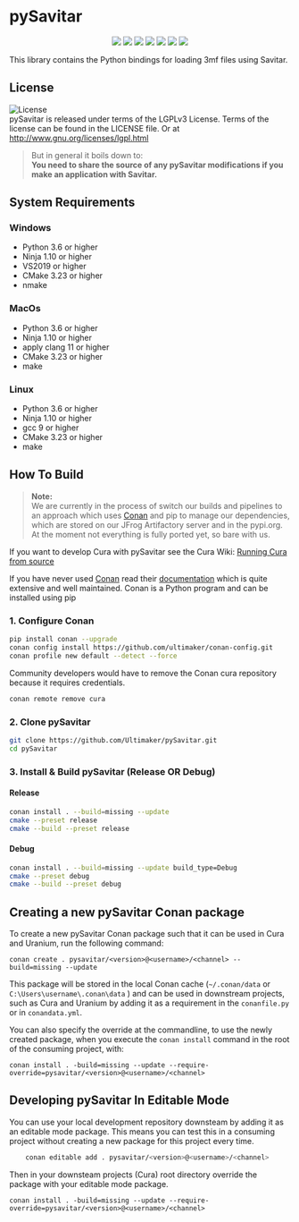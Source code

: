 # pySavitar

<p align="center">
    <a href="https://github.com/Ultimaker/pySavitar/actions/workflows/conan-package.yml" alt="Conan Package">
        <img src="https://github.com/Ultimaker/pySavitar/actions/workflows/conan-package.yml/badge.svg" /></a>
    <a href="https://github.com/Ultimaker/pySavitar/issues" alt="Open Issues">
        <img src="https://img.shields.io/github/issues/ultimaker/pySavitar" /></a>
    <a href="https://github.com/Ultimaker/pySavitar/issues?q=is%3Aissue+is%3Aclosed" alt="Closed Issues">
        <img src="https://img.shields.io/github/issues-closed/ultimaker/pySavitar?color=g" /></a>
    <a href="https://github.com/Ultimaker/pySavitar/pulls" alt="Pull Requests">
        <img src="https://img.shields.io/github/issues-pr/ultimaker/pySavitar" /></a>
    <a href="https://github.com/Ultimaker/pySavitar/graphs/contributors" alt="Contributors">
        <img src="https://img.shields.io/github/contributors/ultimaker/pySavitar" /></a>
    <a href="https://github.com/Ultimaker/pySavitar" alt="Repo Size">
        <img src="https://img.shields.io/github/repo-size/ultimaker/pySavitar?style=flat" /></a>
    <a href="https://github.com/Ultimaker/pySavitar/blob/master/LICENSE" alt="License">
        <img src="https://img.shields.io/github/license/ultimaker/pySavitar?style=flat" /></a>
</p>

This library contains the Python bindings for loading 3mf files using Savitar.

## License

![License](https://img.shields.io/github/license/ultimaker/pySavitar?style=flat)  
pySavitar is released under terms of the LGPLv3 License. Terms of the license can be found in the LICENSE file. Or at
http://www.gnu.org/licenses/lgpl.html

> But in general it boils down to:  
> **You need to share the source of any pySavitar modifications if you make an application with Savitar.**

## System Requirements

### Windows
- Python 3.6 or higher
- Ninja 1.10 or higher
- VS2019 or higher
- CMake 3.23 or higher
- nmake

### MacOs
- Python 3.6 or higher
- Ninja 1.10 or higher
- apply clang 11 or higher
- CMake 3.23 or higher
- make

### Linux
- Python 3.6 or higher
- Ninja 1.10 or higher
- gcc 9 or higher
- CMake 3.23 or higher
- make

## How To Build

> **Note:**  
> We are currently in the process of switch our builds and pipelines to an approach which uses [Conan](https://conan.io/)
> and pip to manage our dependencies, which are stored on our JFrog Artifactory server and in the pypi.org.
> At the moment not everything is fully ported yet, so bare with us.

If you want to develop Cura with pySavitar see the Cura Wiki: [Running Cura from source](https://github.com/Ultimaker/Cura/wiki/Running-Cura-from-Source)

If you have never used [Conan](https://conan.io/) read their [documentation](https://docs.conan.io/en/latest/index.html)
which is quite extensive and well maintained. Conan is a Python program and can be installed using pip

### 1. Configure Conan

```bash
pip install conan --upgrade
conan config install https://github.com/ultimaker/conan-config.git
conan profile new default --detect --force
```

Community developers would have to remove the Conan cura repository because it requires credentials.
```bash
conan remote remove cura
```

### 2. Clone pySavitar
```bash
git clone https://github.com/Ultimaker/pySavitar.git
cd pySavitar
```

### 3. Install & Build pySavitar (Release OR Debug)

#### Release
```bash
conan install . --build=missing --update
cmake --preset release
cmake --build --preset release
```

#### Debug

```bash
conan install . --build=missing --update build_type=Debug
cmake --preset debug
cmake --build --preset debug
```

## Creating a new pySavitar Conan package

To create a new pySavitar Conan package such that it can be used in Cura and Uranium, run the following command:

```shell
conan create . pysavitar/<version>@<username>/<channel> --build=missing --update
```

This package will be stored in the local Conan cache (`~/.conan/data` or `C:\Users\username\.conan\data` ) and can be used in downstream
projects, such as Cura and Uranium by adding it as a requirement in the `conanfile.py` or in `conandata.yml`.

You can also specify the override at the commandline, to use the newly created package, when you execute the `conan install`
command in the root of the consuming project, with:


```shell
conan install . -build=missing --update --require-override=pysavitar/<version>@<username>/<channel>
```

## Developing pySavitar In Editable Mode

You can use your local development repository downsteam by adding it as an editable mode package.
This means you can test this in a consuming project without creating a new package for this project every time.

```bash
    conan editable add . pysavitar/<version>@<username>/<channel>
```

Then in your downsteam projects (Cura) root directory override the package with your editable mode package.  

```shell
conan install . -build=missing --update --require-override=pysavitar/<version>@<username>/<channel>
```

